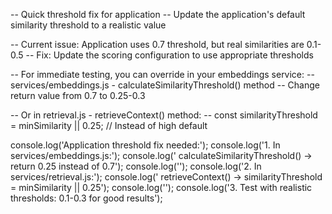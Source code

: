 -- Quick threshold fix for application
-- Update the application's default similarity threshold to a realistic value

-- Current issue: Application uses 0.7 threshold, but real similarities are 0.1-0.5
-- Fix: Update the scoring configuration to use appropriate thresholds

-- For immediate testing, you can override in your embeddings service:
-- services/embeddings.js - calculateSimilarityThreshold() method
-- Change return value from 0.7 to 0.25-0.3

-- Or in retrieval.js - retrieveContext() method:
-- const similarityThreshold = minSimilarity || 0.25; // Instead of high default

console.log('Application threshold fix needed:');
console.log('1. In services/embeddings.js:');
console.log('   calculateSimilarityThreshold() -> return 0.25 instead of 0.7');
console.log('');
console.log('2. In services/retrieval.js:');
console.log('   retrieveContext() -> similarityThreshold = minSimilarity || 0.25');
console.log('');
console.log('3. Test with realistic thresholds: 0.1-0.3 for good results');

